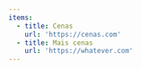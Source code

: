 ```yaml
---
items:
  - title: Cenas
    url: 'https://cenas.com'
  - title: Mais cenas
    url: 'https://whatever.com'
---
```


